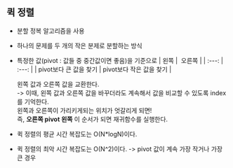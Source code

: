 ## 퀵 정렬

- 분할 정복 알고리즘을 사용
- 하나의 문제를 두 개의 작은 분제로 분할하는 방식
- 특정한 값(pivot : 값들 중 중간값이면 좋음)을 기준으로
  | 왼쪽 |  오른쪽 |
  | :---: | :---: |
  | pivot보다 큰 값을 찾기 | pivot보다 작은 값을 찾기 |
  </br>

  왼쪽 값과 오른쪽 값을 교환한다.  
  -> 이때, 왼쪽 값과 오른쪽 값을 바꾸더라도 계속해서 값을 비교할 수 있도록 index를 기억한다.  
  왼쪽과 오른쪽이 가리키게되는 위치가 엇갈리게 되면!  
  즉, **오른쪽 pivot 왼쪽** 이 순서가 되면 재귀함수를 실행한다.

- 퀵 정렬의 평균 시간 복잡도는 O(N\*logN)이다.
- 퀵 정렬의 최악 시간 복잡도는 O(N^2)이다. -> pivot 값이 계속 가장 작거나 가장 큰 경우
